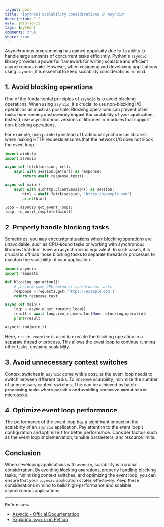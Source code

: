 ```yaml
---
layout: post
title: "[python] Scalability considerations in Asyncio"
description: " "
date: 2023-10-13
tags: [python]
comments: true
share: true
---
```


Asynchronous programming has gained popularity due to its ability to handle large amounts of concurrent tasks efficiently. Python's `asyncio` library provides a powerful framework for writing scalable and efficient asynchronous code. However, when designing and developing applications using `asyncio`, it is essential to keep scalability considerations in mind.

## 1. Avoid blocking operations

One of the fundamental principles of `asyncio` is to avoid blocking operations. When using `asyncio`, it's crucial to use non-blocking I/O operations as much as possible. Blocking operations can prevent other tasks from running and severely impact the scalability of your application. Instead, use asynchronous versions of libraries or modules that support non-blocking operations.

For example, using `aiohttp` instead of traditional synchronous libraries when making HTTP requests ensures that the network I/O does not block the event loop.

```python
import aiohttp
import asyncio

async def fetch(session, url):
    async with session.get(url) as response:
        return await response.text()

async def main():
    async with aiohttp.ClientSession() as session:
        html = await fetch(session, 'https://example.com')
        print(html)

loop = asyncio.get_event_loop()
loop.run_until_complete(main())
```

## 2. Properly handle blocking tasks

Sometimes, you may encounter situations where blocking operations are unavoidable, such as CPU-bound tasks or working with synchronous libraries that don't have an asynchronous equivalent. In such cases, it is crucial to offload those blocking tasks to separate threads or processes to maintain the scalability of your application.

```python
import asyncio
import requests

def blocking_operation():
    # perform some CPU-bound or synchronous tasks
    response = requests.get('https://example.com')
    return response.text

async def main():
    loop = asyncio.get_running_loop()
    result = await loop.run_in_executor(None, blocking_operation)
    print(result)

asyncio.run(main())
```

Here, `run_in_executor` is used to execute the blocking operation in a separate thread or process. This allows the event loop to continue running other tasks, ensuring scalability.

## 3. Avoid unnecessary context switches

Context switches in `asyncio` come with a cost, as the event loop needs to switch between different tasks. To improve scalability, minimize the number of unnecessary context switches. This can be achieved by batch-processing tasks where possible and avoiding excessive coroutines or microtasks.

## 4. Optimize event loop performance

The performance of the event loop has a significant impact on the scalability of an `asyncio` application. Pay attention to the event loop's configuration and optimize it for better performance. Consider factors such as the event loop implementation, tunable parameters, and resource limits.

## Conclusion

When developing applications with `asyncio`, scalability is a crucial consideration. By avoiding blocking operations, properly handling blocking tasks, minimizing context switches, and optimizing the event loop, you can ensure that your `asyncio` application scales effectively. Keep these considerations in mind to build high-performance and scalable asynchronous applications.

---

References:
- [Asyncio - Official Documentation](https://docs.python.org/3/library/asyncio.html)
- [Exploring `asyncio` in Python](https://realpython.com/async-io-python/)